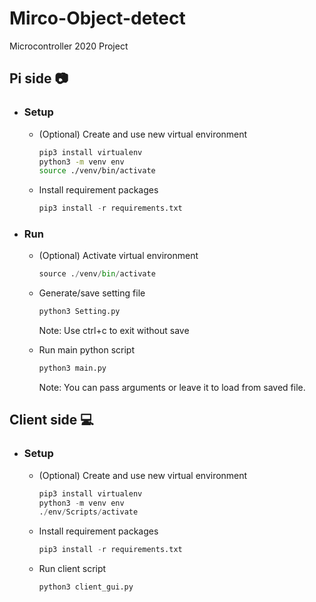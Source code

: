 # Mirco-Object-detect
 Microcontroller 2020 Project
 
## Pi side :camera:
* ### Setup
    * (Optional) Create and use new virtual environment
        ```bash
        pip3 install virtualenv
        python3 -m venv env
        source ./venv/bin/activate
        ```   
    * Install requirement packages
        ```Python
        pip3 install -r requirements.txt
        ```
* ### Run
    * (Optional) Activate virtual environment
        ```Python
        source ./venv/bin/activate
        ```   
    * Generate/save setting file
        ```Python
        python3 Setting.py
        ```
        Note: Use ctrl+c to exit without save
    
    * Run main python script
        ```Python
        python3 main.py
        ```
        Note: You can pass arguments or leave it to load from saved file.

## Client side :computer:
* ### Setup
    * (Optional) Create and use new virtual environment
        ```Python
        pip3 install virtualenv
        python3 -m venv env
        ./env/Scripts/activate
        ```   
    * Install requirement packages
        ```Python
        pip3 install -r requirements.txt
        ```
    

    * Run client script
        ```Python
        python3 client_gui.py
        ```
